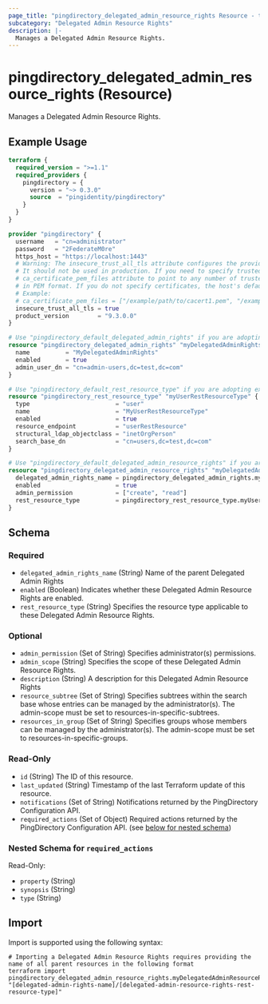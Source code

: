 ```yaml
---
page_title: "pingdirectory_delegated_admin_resource_rights Resource - terraform-provider-pingdirectory"
subcategory: "Delegated Admin Resource Rights"
description: |-
  Manages a Delegated Admin Resource Rights.
---
```


# pingdirectory_delegated_admin_resource_rights (Resource)

Manages a Delegated Admin Resource Rights.

## Example Usage

```terraform
terraform {
  required_version = ">=1.1"
  required_providers {
    pingdirectory = {
      version = "~> 0.3.0"
      source  = "pingidentity/pingdirectory"
    }
  }
}

provider "pingdirectory" {
  username   = "cn=administrator"
  password   = "2FederateM0re"
  https_host = "https://localhost:1443"
  # Warning: The insecure_trust_all_tls attribute configures the provider to trust any certificate presented by the PingDirectory server.
  # It should not be used in production. If you need to specify trusted CA certificates, use the
  # ca_certificate_pem_files attribute to point to any number of trusted CA certificate files
  # in PEM format. If you do not specify certificates, the host's default root CA set will be used.
  # Example:
  # ca_certificate_pem_files = ["/example/path/to/cacert1.pem", "/example/path/to/cacert2.pem"]
  insecure_trust_all_tls = true
  product_version        = "9.3.0.0"
}

# Use "pingdirectory_default_delegated_admin_rights" if you are adopting existing configuration from the PingDirectory server into Terraform
resource "pingdirectory_delegated_admin_rights" "myDelegatedAdminRights" {
  name          = "MyDelegatedAdminRights"
  enabled       = true
  admin_user_dn = "cn=admin-users,dc=test,dc=com"
}

# Use "pingdirectory_default_rest_resource_type" if you are adopting existing configuration from the PingDirectory server into Terraform
resource "pingdirectory_rest_resource_type" "myUserRestResourceType" {
  type                        = "user"
  name                        = "MyUserRestResourceType"
  enabled                     = true
  resource_endpoint           = "userRestResource"
  structural_ldap_objectclass = "inetOrgPerson"
  search_base_dn              = "cn=users,dc=test,dc=com"
}

# Use "pingdirectory_default_delegated_admin_resource_rights" if you are adopting existing configuration from the PingDirectory server into Terraform
resource "pingdirectory_delegated_admin_resource_rights" "myDelegatedAdminResourceRights" {
  delegated_admin_rights_name = pingdirectory_delegated_admin_rights.myDelegatedAdminRights.id
  enabled                     = true
  admin_permission            = ["create", "read"]
  rest_resource_type          = pingdirectory_rest_resource_type.myUserRestResourceType.id
}
```

<!-- schema generated by tfplugindocs -->
## Schema

### Required

- `delegated_admin_rights_name` (String) Name of the parent Delegated Admin Rights
- `enabled` (Boolean) Indicates whether these Delegated Admin Resource Rights are enabled.
- `rest_resource_type` (String) Specifies the resource type applicable to these Delegated Admin Resource Rights.

### Optional

- `admin_permission` (Set of String) Specifies administrator(s) permissions.
- `admin_scope` (String) Specifies the scope of these Delegated Admin Resource Rights.
- `description` (String) A description for this Delegated Admin Resource Rights
- `resource_subtree` (Set of String) Specifies subtrees within the search base whose entries can be managed by the administrator(s). The admin-scope must be set to resources-in-specific-subtrees.
- `resources_in_group` (Set of String) Specifies groups whose members can be managed by the administrator(s). The admin-scope must be set to resources-in-specific-groups.

### Read-Only

- `id` (String) The ID of this resource.
- `last_updated` (String) Timestamp of the last Terraform update of this resource.
- `notifications` (Set of String) Notifications returned by the PingDirectory Configuration API.
- `required_actions` (Set of Object) Required actions returned by the PingDirectory Configuration API. (see [below for nested schema](#nestedatt--required_actions))

<a id="nestedatt--required_actions"></a>
### Nested Schema for `required_actions`

Read-Only:

- `property` (String)
- `synopsis` (String)
- `type` (String)

## Import

Import is supported using the following syntax:

```shell
# Importing a Delegated Admin Resource Rights requires providing the name of all parent resources in the following format
terraform import pingdirectory_delegated_admin_resource_rights.myDelegatedAdminResourceRights "[delegated-admin-rights-name]/[delegated-admin-resource-rights-rest-resource-type]"
```

